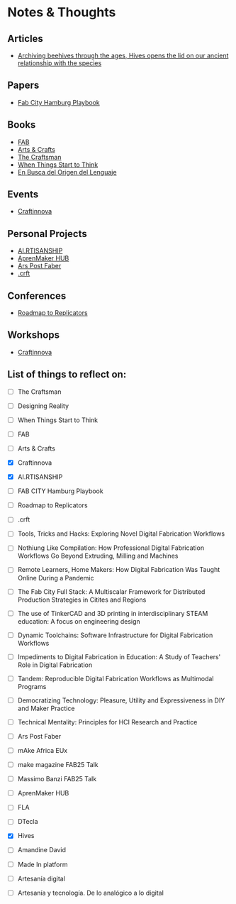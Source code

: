 # Notes & Thoughts


## Articles

- [Archiving beehives through the ages, Hives opens the lid on our ancient relationship with the species](./Articles/Hives.md)

## Papers

- [Fab City Hamburg Playbook](./Papers/Fab_City_Hamburg_Playbook.md)

## Books

- [FAB](./Books/FAB.md)
- [Arts & Crafts](./Books/Arts&Crafts.md)
- [The Craftsman](./Books/The_Craftsman.md)
- [When Things Start to Think](./Books/When_Things_Start_to_Think.md)
- [En Busca del Origen del Lenguaje](./Books/En_Busca_del_Origen_del_Lenguaje.md)

## Events

- [Craftinnova](./Workshops/Craftinnova.md)

## Personal Projects

- [AI.RTISANSHIP](./Personal_Projects/AI.RTISANSHIP.md)
- [AprenMaker HUB](./Personal_Projects/AprenMaker-HUB.md)
- [Ars Post Faber](./Personal_Projects/ArsPostFaber.md)
- [.crft](./Personal_Projects/crft.md)

## Conferences

- [Roadmap to Replicators](./Conferences/Roadmap_to_Replicators.md)

## Workshops

- [Craftinnova](./Workshops/Craftinnova.md)
## List of things to reflect on:
- [ ] The Craftsman
- [ ] Designing Reality
- [ ] When Things Start to Think
- [ ] FAB
- [ ] Arts & Crafts
- [x] Craftinnova
- [x] AI.RTISANSHIP
- [ ] FAB CITY Hamburg Playbook
- [ ] Roadmap to Replicators
- [ ] .crft
- [ ] Tools, Tricks and Hacks: Exploring Novel Digital Fabrication Workflows
- [ ] Nothiung Like Compilation: How Professional Digital Fabrication Workflows Go Beyond Extruding, Milling and Machines
- [ ] Remote Learners, Home Makers: How Digital Fabrication Was Taught Online During a Pandemic
- [ ] The Fab City Full Stack: A Multiscalar Framework for Distributed Production Strategies in Citites and Regions
- [ ] The use of TinkerCAD and 3D printing in interdisciplinary STEAM education: A focus on engineering design
- [ ] Dynamic Toolchains: Software Infrastructure for Digital Fabrication Workflows
- [ ] Impediments to Digital Fabrication in Education: A Study of Teachers' Role in Digital Fabrication
- [ ] Tandem: Reproducible Digital Fabrication Workflows as Multimodal Programs
- [ ] Democratizing Technology: Pleasure, Utility and Expressiveness in DIY and Maker Practice
- [ ] Technical Mentality: Principles for HCI Research and Practice
- [ ] Ars Post Faber
- [ ] mAke Africa EUx
- [ ] make magazine FAB25 Talk
- [ ] Massimo Banzi FAB25 Talk
- [ ] AprenMaker HUB
- [ ] FLA
- [ ] DTecla
- [x] Hives 
- [ ] Amandine David
- [ ] Made In platform
- [ ] Artesanía digital
- [ ] Artesanía y tecnología. De lo analógico a lo digital


<!--
## Papers List
- https://depts.washington.edu/machines/projects/dynamic-toolchains/
- https://depts.washington.edu/machines/projects/tandem/
- https://dl.acm.org/doi/fullHtml/10.1145/3563657.3596106
- https://machineagency.github.io/fabscription/   https://github.com/machineagency/fabscription
- https://dl.acm.org/doi/10.1145/3706598.3713354
- https://dl.acm.org/doi/10.1145/3609328
- https://dl.acm.org/doi/10.1145/3613904.3642361
- [https://www.mdpi.com/2076-3417/14/17/7750](https://www.mdpi.com/2076-3417/14/17/7750)
- https://www.socbau.net/tfg/tfm/slime-machine/
- https://dspace.mit.edu/bitstream/handle/1721.1/150647/3544549.3585642.pdf?sequence=1
- https://web.archive.org/web/20220609202407id_/http://papers.cumincad.org/data/works/att/acadia18_66.pdf
- https://dl.acm.org/doi/10.1145/2470654.2481360
- https://dl.acm.org/doi/abs/10.4018/IJDLDC.2016010103
- https://dl.acm.org/doi/10.1145/344779.344849
- The maker movement manifesto
- https://www.researchgate.net/publication/381170021_The_use_of_Tinkercad_and_3D_printing_in_interdisciplinary_STEAM_education_A_focus_on_engineering_design
- https://fab.city/wp-content/uploads/2023/03/Fab-City_Full-Stack.pdf
- https://zenodo.org/records/16211917
- https://doi.org/10.5281/zenodo.16211913
- https://doi.org/10.5281/zenodo.16211933
- https://doi.org/10.5281/zenodo.16211929
- https://doi.org/10.5281/zenodo.16211943
- https://doi.org/10.5281/zenodo.16211947
- https://www.researchgate.net/publication/372570785_Integrated_Planning_Approaches_in_Higher_Education_A_first_overview_of_InPlanEd_project
- https://www.researchgate.net/publication/369858425_SENSING_PUBLIC_SPACES
- https://www.researchgate.net/publication/350166359_Image_analytics_for_strategic_planning
- https://www.researchgate.net/publication/346295003_Urban_Robotic_Sensing_Unit
- https://www.researchgate.net/publication/364282226_SENSING_RESILIENCE_-_urban_analytics_for_ecosystem_engineering
- https://www.researchgate.net/publication/320100931_Machinic_Agency_Implementing_aerial_robotics_and_machine_learning_to_map_public_space
- https://www.researchgate.net/publication/320100693_Photoreactive_wearable_A_computer_generated_garment_with_embedded_material_knowledge
- https://www.researchgate.net/publication/320840039_Merging_the_Physical_and_Digital_Layer_of_Public_Space_-_The_PobleJoc_Installation_Case_Study
- https://www.researchgate.net/publication/309868106_Symbiotic_Associations
-->